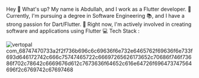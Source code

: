 Hey 👋 What's up?
My name is Abdullah, and I work as a Flutter developer. 🚀 Currently, I'm pursuing a degree in Software Engineering 📚, and I have a strong passion for Dart/Flutter. 💙 Right now, I'm actively involved in creating software and applications using Flutter 
💻 Tech Stack :



![vertopal com_68747470733a2f2f736b696c6c69636f6e732e6465762f69636f6e733f693d646172742c666c75747465722c66697265626173652c70686f746f73686f702c78642c6669676d612c7673636f64652c616e64726f696473747564696f2c6769742c67697468](https://github.com/ud-abdullah-alhamed/ud-abdullah-alhamed/assets/137105812/0b002ac5-fda7-404f-93b7-8e59c839217b)
